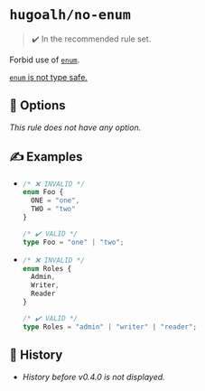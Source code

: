 # `hugoalh/no-enum`

> ✔️ In the recommended rule set.

Forbid use of [`enum`][typescript-enum].

[`enum` is not type safe.](https://dev.to/ivanzm123/dont-use-enums-in-typescript-they-are-very-dangerous-57bh)

## 🔧 Options

*This rule does not have any option.*

## ✍️ Examples

- ```ts
  /* ❌ INVALID */
  enum Foo {
    ONE = "one",
    TWO = "two"
  }

  /* ✔️ VALID */
  type Foo = "one" | "two";
  ```
- ```ts
  /* ❌ INVALID */
  enum Roles {
    Admin,
    Writer,
    Reader
  }

  /* ✔️ VALID */
  type Roles = "admin" | "writer" | "reader";
  ```

## 📜 History

- *History before v0.4.0 is not displayed.*

[typescript-enum]: https://www.typescriptlang.org/docs/handbook/enums.html

